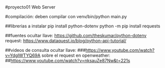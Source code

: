 #proyecto01
Web Server
 
 #compilación:
deben compilar con venv/bin/python main.py

##librerias a instalar
pip install python-dotenv
python -m pip install requests

##fuentes
ocultar llave:
https://github.com/theskumar/python-dotenv
request:
https://www.dataquest.io/blog/python-api-tutorial/

##videos de consulta 
ocultar llave:
###https://www.youtube.com/watch?v=YdgIWTYQ69A
sobre el request en openweather:
##https://www.youtube.com/watch?v=nksauZe87Nw&t=221s
